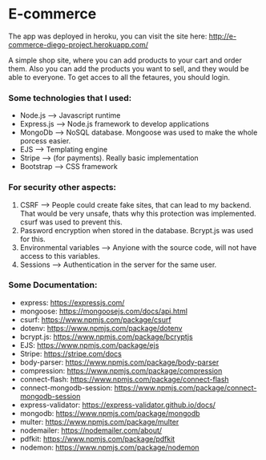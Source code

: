# E-commerce

The app was deployed in heroku, you can visit the site here: http://e-commerce-diego-project.herokuapp.com/

A simple shop site, where you can add products to your cart and order them. Also you can add the products you want to sell, and they would be able to everyone. To get acces to all the fetaures, you should login.

### Some technologies that I used:
- Node.js --> Javascript runtime
- Express.js --> Node.js framework to develop applications
- MongoDb --> NoSQL database. Mongoose was used to make the whole porcess easier.
- EJS --> Templating engine
- Stripe --> (for payments). Really basic implementation
- Bootstrap --> CSS framework

### For security other aspects:
1. CSRF --> People could create fake sites, that can lead to my backend. That would be very unsafe, thats why this protection was implemented. csurf was used to prevent this.
2. Password encryption when stored in the database. Bcrypt.js was used for this. 
3. Environmental variables --> Anyione with the source code, will not have access to this variables.
4. Sessions --> Authentication in the server for the same user.

### Some Documentation:

- express: https://expressjs.com/
- mongoose: https://mongoosejs.com/docs/api.html
- csurf: https://www.npmjs.com/package/csurf
- dotenv: https://www.npmjs.com/package/dotenv
- bcrypt.js: https://www.npmjs.com/package/bcryptjs
- EJS: https://www.npmjs.com/package/ejs
- Stripe: https://stripe.com/docs
- body-parser: https://www.npmjs.com/package/body-parser
- compression: https://www.npmjs.com/package/compression
- connect-flash: https://www.npmjs.com/package/connect-flash
- connect-mongodb-session: https://www.npmjs.com/package/connect-mongodb-session
- express-validator: https://express-validator.github.io/docs/
- mongodb: https://www.npmjs.com/package/mongodb
- multer: https://www.npmjs.com/package/multer
- nodemailer: https://nodemailer.com/about/
- pdfkit: https://www.npmjs.com/package/pdfkit
- nodemon: https://www.npmjs.com/package/nodemon

